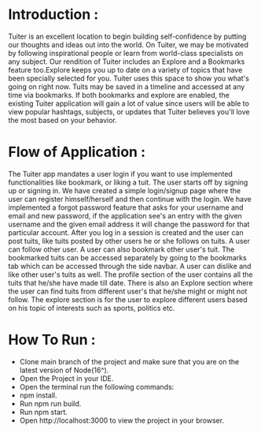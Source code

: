 # Introduction :
Tuiter is an excellent location to begin building self-confidence by putting our thoughts and ideas out into the world. On Tuiter, we may be motivated by following inspirational people or learn from world-class specialists on any subject. Our rendition of Tuiter includes an Explore and a Bookmarks feature too.Explore keeps you up to date on a variety of topics that have been specially selected for you. Tuiter uses this space to show you what's going on right now. Tuits may be saved in a timeline and accessed at any time via bookmarks. If both bookmarks and explore are enabled, the existing Tuiter application will gain a lot of value since users will be able to view popular hashtags, subjects, or updates that Tuiter believes you'll love the most based on your behavior.

# Flow of Application :
The Tuiter app mandates a user login if you want to use implemented functionalities like bookmark, or liking a tuit. The user starts off by signing up or signing in. We have created a simple login/signup page where the user can register himself/herself and then continue with the login. We have implemented a forgot password feature that asks for your username and email and new password, if the application see's an entry with the given username and the given email address it will change the password for that particular account. After you log in a session is created and the user can post tuits, like tuits posted by other users he or she follows on tuits. A user can follow other user. A user can also bookmark other user's tuit. The bookmarked tuits can be accessed separately by going to the bookmarks tab which can be accessed through the side navbar. A user can dislike and like other user's tuits as well. The profile section of the user contains all the tuits that he/she have made till date. There is also an Explore section where the user can find tuits from different user's that he/she might or might not follow. The explore section is for the user to explore different users based on his topic of interests such as sports, politics etc.

# How To Run :
- Clone main branch of the project and make sure that you are on the latest version of Node(16^).
- Open the Project in your IDE.
- Open the terminal run the following commands:
- npm install.
- Run npm run build.
- Run npm start.
- Open http://localhost:3000 to view the project in your browser.
